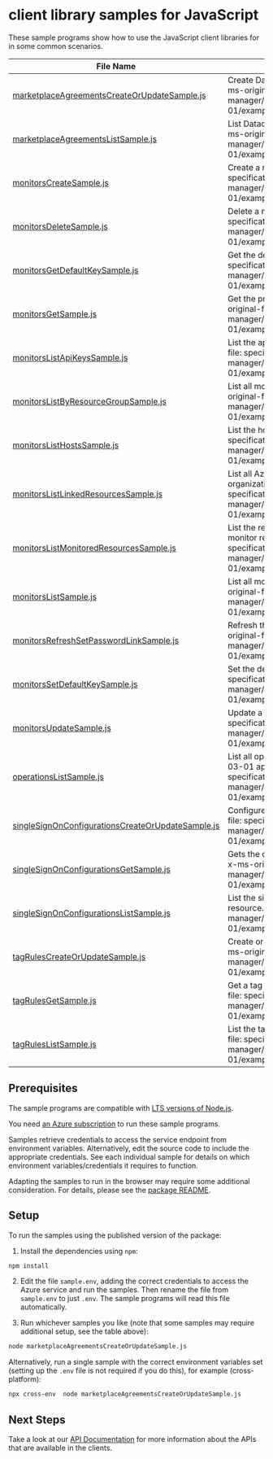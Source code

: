 # client library samples for JavaScript

These sample programs show how to use the JavaScript client libraries for in some common scenarios.

| **File Name**                                                                                       | **Description**                                                                                                                                                                                                                |
| --------------------------------------------------------------------------------------------------- | ------------------------------------------------------------------------------------------------------------------------------------------------------------------------------------------------------------------------------ |
| [marketplaceAgreementsCreateOrUpdateSample.js][marketplaceagreementscreateorupdatesample]           | Create Datadog marketplace agreement in the subscription. x-ms-original-file: specification/datadog/resource-manager/Microsoft.Datadog/stable/2021-03-01/examples/MarketplaceAgreements_Create.json                            |
| [marketplaceAgreementsListSample.js][marketplaceagreementslistsample]                               | List Datadog marketplace agreements in the subscription. x-ms-original-file: specification/datadog/resource-manager/Microsoft.Datadog/stable/2021-03-01/examples/MarketplaceAgreements_List.json                               |
| [monitorsCreateSample.js][monitorscreatesample]                                                     | Create a monitor resource. x-ms-original-file: specification/datadog/resource-manager/Microsoft.Datadog/stable/2021-03-01/examples/Monitors_Create.json                                                                        |
| [monitorsDeleteSample.js][monitorsdeletesample]                                                     | Delete a monitor resource. x-ms-original-file: specification/datadog/resource-manager/Microsoft.Datadog/stable/2021-03-01/examples/Monitors_Delete.json                                                                        |
| [monitorsGetDefaultKeySample.js][monitorsgetdefaultkeysample]                                       | Get the default api key. x-ms-original-file: specification/datadog/resource-manager/Microsoft.Datadog/stable/2021-03-01/examples/ApiKeys_GetDefaultKey.json                                                                    |
| [monitorsGetSample.js][monitorsgetsample]                                                           | Get the properties of a specific monitor resource. x-ms-original-file: specification/datadog/resource-manager/Microsoft.Datadog/stable/2021-03-01/examples/Monitors_Get.json                                                   |
| [monitorsListApiKeysSample.js][monitorslistapikeyssample]                                           | List the api keys for a given monitor resource. x-ms-original-file: specification/datadog/resource-manager/Microsoft.Datadog/stable/2021-03-01/examples/ApiKeys_List.json                                                      |
| [monitorsListByResourceGroupSample.js][monitorslistbyresourcegroupsample]                           | List all monitors under the specified resource group. x-ms-original-file: specification/datadog/resource-manager/Microsoft.Datadog/stable/2021-03-01/examples/Monitors_ListByResourceGroup.json                                |
| [monitorsListHostsSample.js][monitorslisthostssample]                                               | List the hosts for a given monitor resource. x-ms-original-file: specification/datadog/resource-manager/Microsoft.Datadog/stable/2021-03-01/examples/Hosts_List.json                                                           |
| [monitorsListLinkedResourcesSample.js][monitorslistlinkedresourcessample]                           | List all Azure resources associated to the same Datadog organization as the target resource. x-ms-original-file: specification/datadog/resource-manager/Microsoft.Datadog/stable/2021-03-01/examples/LinkedResources_List.json |
| [monitorsListMonitoredResourcesSample.js][monitorslistmonitoredresourcessample]                     | List the resources currently being monitored by the Datadog monitor resource. x-ms-original-file: specification/datadog/resource-manager/Microsoft.Datadog/stable/2021-03-01/examples/MonitoredResources_List.json             |
| [monitorsListSample.js][monitorslistsample]                                                         | List all monitors under the specified subscription. x-ms-original-file: specification/datadog/resource-manager/Microsoft.Datadog/stable/2021-03-01/examples/Monitors_List.json                                                 |
| [monitorsRefreshSetPasswordLinkSample.js][monitorsrefreshsetpasswordlinksample]                     | Refresh the set password link and return a latest one. x-ms-original-file: specification/datadog/resource-manager/Microsoft.Datadog/stable/2021-03-01/examples/RefreshSetPassword_Get.json                                     |
| [monitorsSetDefaultKeySample.js][monitorssetdefaultkeysample]                                       | Set the default api key. x-ms-original-file: specification/datadog/resource-manager/Microsoft.Datadog/stable/2021-03-01/examples/ApiKeys_SetDefaultKey.json                                                                    |
| [monitorsUpdateSample.js][monitorsupdatesample]                                                     | Update a monitor resource. x-ms-original-file: specification/datadog/resource-manager/Microsoft.Datadog/stable/2021-03-01/examples/Monitors_Update.json                                                                        |
| [operationsListSample.js][operationslistsample]                                                     | List all operations provided by Microsoft.Datadog for the 2021-03-01 api version. x-ms-original-file: specification/datadog/resource-manager/Microsoft.Datadog/stable/2021-03-01/examples/Operations_List.json                 |
| [singleSignOnConfigurationsCreateOrUpdateSample.js][singlesignonconfigurationscreateorupdatesample] | Configures single-sign-on for this resource. x-ms-original-file: specification/datadog/resource-manager/Microsoft.Datadog/stable/2021-03-01/examples/SingleSignOnConfigurations_CreateOrUpdate.json                            |
| [singleSignOnConfigurationsGetSample.js][singlesignonconfigurationsgetsample]                       | Gets the datadog single sign-on resource for the given Monitor. x-ms-original-file: specification/datadog/resource-manager/Microsoft.Datadog/stable/2021-03-01/examples/SingleSignOnConfigurations_Get.json                    |
| [singleSignOnConfigurationsListSample.js][singlesignonconfigurationslistsample]                     | List the single sign-on configurations for a given monitor resource. x-ms-original-file: specification/datadog/resource-manager/Microsoft.Datadog/stable/2021-03-01/examples/SingleSignOnConfigurations_List.json              |
| [tagRulesCreateOrUpdateSample.js][tagrulescreateorupdatesample]                                     | Create or update a tag rule set for a given monitor resource. x-ms-original-file: specification/datadog/resource-manager/Microsoft.Datadog/stable/2021-03-01/examples/TagRules_CreateOrUpdate.json                             |
| [tagRulesGetSample.js][tagrulesgetsample]                                                           | Get a tag rule set for a given monitor resource. x-ms-original-file: specification/datadog/resource-manager/Microsoft.Datadog/stable/2021-03-01/examples/TagRules_Get.json                                                     |
| [tagRulesListSample.js][tagruleslistsample]                                                         | List the tag rules for a given monitor resource. x-ms-original-file: specification/datadog/resource-manager/Microsoft.Datadog/stable/2021-03-01/examples/TagRules_List.json                                                    |

## Prerequisites

The sample programs are compatible with [LTS versions of Node.js](https://github.com/nodejs/release#release-schedule).

You need [an Azure subscription][freesub] to run these sample programs.

Samples retrieve credentials to access the service endpoint from environment variables. Alternatively, edit the source code to include the appropriate credentials. See each individual sample for details on which environment variables/credentials it requires to function.

Adapting the samples to run in the browser may require some additional consideration. For details, please see the [package README][package].

## Setup

To run the samples using the published version of the package:

1. Install the dependencies using `npm`:

```bash
npm install
```

2. Edit the file `sample.env`, adding the correct credentials to access the Azure service and run the samples. Then rename the file from `sample.env` to just `.env`. The sample programs will read this file automatically.

3. Run whichever samples you like (note that some samples may require additional setup, see the table above):

```bash
node marketplaceAgreementsCreateOrUpdateSample.js
```

Alternatively, run a single sample with the correct environment variables set (setting up the `.env` file is not required if you do this), for example (cross-platform):

```bash
npx cross-env  node marketplaceAgreementsCreateOrUpdateSample.js
```

## Next Steps

Take a look at our [API Documentation][apiref] for more information about the APIs that are available in the clients.

[marketplaceagreementscreateorupdatesample]: https://github.com/Azure/azure-sdk-for-js/blob/main/sdk/datadog/arm-datadog/samples/v3/javascript/marketplaceAgreementsCreateOrUpdateSample.js
[marketplaceagreementslistsample]: https://github.com/Azure/azure-sdk-for-js/blob/main/sdk/datadog/arm-datadog/samples/v3/javascript/marketplaceAgreementsListSample.js
[monitorscreatesample]: https://github.com/Azure/azure-sdk-for-js/blob/main/sdk/datadog/arm-datadog/samples/v3/javascript/monitorsCreateSample.js
[monitorsdeletesample]: https://github.com/Azure/azure-sdk-for-js/blob/main/sdk/datadog/arm-datadog/samples/v3/javascript/monitorsDeleteSample.js
[monitorsgetdefaultkeysample]: https://github.com/Azure/azure-sdk-for-js/blob/main/sdk/datadog/arm-datadog/samples/v3/javascript/monitorsGetDefaultKeySample.js
[monitorsgetsample]: https://github.com/Azure/azure-sdk-for-js/blob/main/sdk/datadog/arm-datadog/samples/v3/javascript/monitorsGetSample.js
[monitorslistapikeyssample]: https://github.com/Azure/azure-sdk-for-js/blob/main/sdk/datadog/arm-datadog/samples/v3/javascript/monitorsListApiKeysSample.js
[monitorslistbyresourcegroupsample]: https://github.com/Azure/azure-sdk-for-js/blob/main/sdk/datadog/arm-datadog/samples/v3/javascript/monitorsListByResourceGroupSample.js
[monitorslisthostssample]: https://github.com/Azure/azure-sdk-for-js/blob/main/sdk/datadog/arm-datadog/samples/v3/javascript/monitorsListHostsSample.js
[monitorslistlinkedresourcessample]: https://github.com/Azure/azure-sdk-for-js/blob/main/sdk/datadog/arm-datadog/samples/v3/javascript/monitorsListLinkedResourcesSample.js
[monitorslistmonitoredresourcessample]: https://github.com/Azure/azure-sdk-for-js/blob/main/sdk/datadog/arm-datadog/samples/v3/javascript/monitorsListMonitoredResourcesSample.js
[monitorslistsample]: https://github.com/Azure/azure-sdk-for-js/blob/main/sdk/datadog/arm-datadog/samples/v3/javascript/monitorsListSample.js
[monitorsrefreshsetpasswordlinksample]: https://github.com/Azure/azure-sdk-for-js/blob/main/sdk/datadog/arm-datadog/samples/v3/javascript/monitorsRefreshSetPasswordLinkSample.js
[monitorssetdefaultkeysample]: https://github.com/Azure/azure-sdk-for-js/blob/main/sdk/datadog/arm-datadog/samples/v3/javascript/monitorsSetDefaultKeySample.js
[monitorsupdatesample]: https://github.com/Azure/azure-sdk-for-js/blob/main/sdk/datadog/arm-datadog/samples/v3/javascript/monitorsUpdateSample.js
[operationslistsample]: https://github.com/Azure/azure-sdk-for-js/blob/main/sdk/datadog/arm-datadog/samples/v3/javascript/operationsListSample.js
[singlesignonconfigurationscreateorupdatesample]: https://github.com/Azure/azure-sdk-for-js/blob/main/sdk/datadog/arm-datadog/samples/v3/javascript/singleSignOnConfigurationsCreateOrUpdateSample.js
[singlesignonconfigurationsgetsample]: https://github.com/Azure/azure-sdk-for-js/blob/main/sdk/datadog/arm-datadog/samples/v3/javascript/singleSignOnConfigurationsGetSample.js
[singlesignonconfigurationslistsample]: https://github.com/Azure/azure-sdk-for-js/blob/main/sdk/datadog/arm-datadog/samples/v3/javascript/singleSignOnConfigurationsListSample.js
[tagrulescreateorupdatesample]: https://github.com/Azure/azure-sdk-for-js/blob/main/sdk/datadog/arm-datadog/samples/v3/javascript/tagRulesCreateOrUpdateSample.js
[tagrulesgetsample]: https://github.com/Azure/azure-sdk-for-js/blob/main/sdk/datadog/arm-datadog/samples/v3/javascript/tagRulesGetSample.js
[tagruleslistsample]: https://github.com/Azure/azure-sdk-for-js/blob/main/sdk/datadog/arm-datadog/samples/v3/javascript/tagRulesListSample.js
[apiref]: https://docs.microsoft.com/javascript/api/@azure/arm-datadog?view=azure-node-preview
[freesub]: https://azure.microsoft.com/free/
[package]: https://github.com/Azure/azure-sdk-for-js/tree/main/sdk/datadog/arm-datadog/README.md

